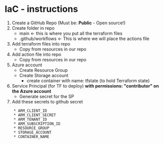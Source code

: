 IaC - instructions
============
1. Create a GitHub Repo (Must be: **Public** - Open source!)
2. Create folder in repo
   * main <- this is where you put all the terraform files
   * .github/workflows <- This is where we will place the actions file
3. Add terraform files into repo
   * Copy from resources in our repo
4. Add action file into repo
   * Copy from resources in our repo
5. Azure account
   * Create Resource Group 
   * Create Storage account
     * create container with name: tfstate (to hold Terraform state)
6. Service Principal (for TF to deploy)  **with permissions: "contributor" on the Azure account**
    * Generate secret for the SP
7. Add these secrets to github secret
~~~
    * ARM_CLIENT_ID 
    * ARM_CLIENT_SECRET 
    * ARM_TENANT_ID 
    * ARM_SUBSCRIPTION_ID 
    * RESOURCE_GROUP 
    * STORAGE_ACCOUNT 
    * CONTAINER_NAME 
~~~
